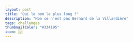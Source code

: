 ```yaml
---
layout: post
title: "Qui le nom le plus long ?"
description: "Non ce n'est pas Bernard de la Villardière"
tags: challenges
thumbnailColor: "#334195"
icon: 🆔
---
```

